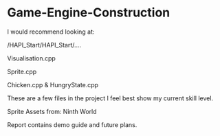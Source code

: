 # Game-Engine-Construction

I would recommend looking at:

/HAPI_Start/HAPI_Start/....

Visualisation.cpp

Sprite.cpp

Chicken.cpp & HungryState.cpp

These are a few files in the project I feel best show my current skill level.

Sprite Assets from: Ninth World

Report contains demo guide and future plans.
